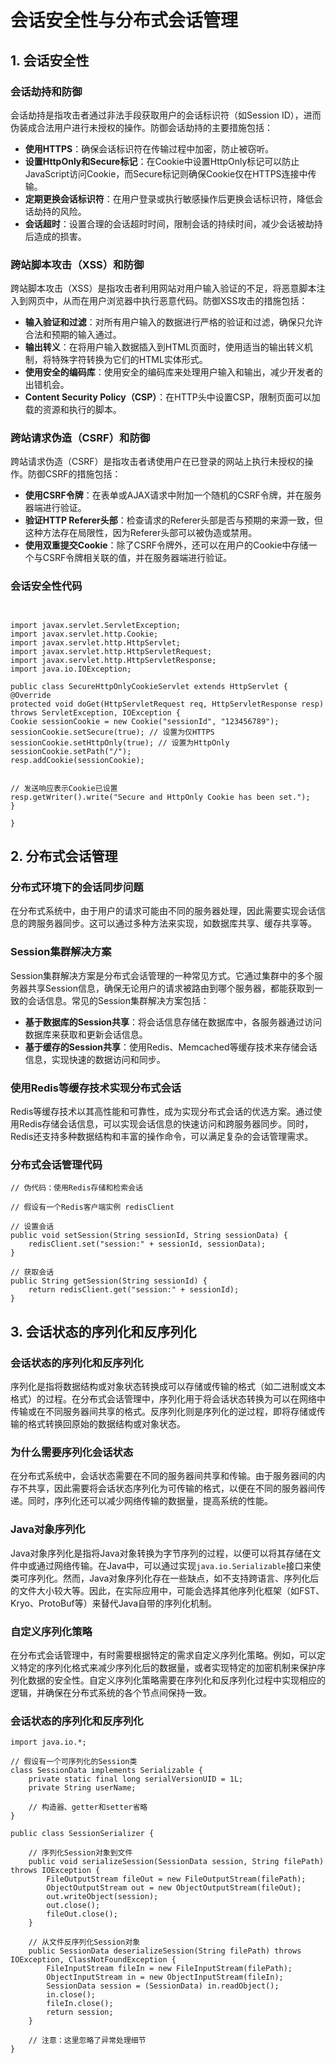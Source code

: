 # 会话安全性与分布式会话管理

## 1. 会话安全性

### 会话劫持和防御

会话劫持是指攻击者通过非法手段获取用户的会话标识符（如Session ID），进而伪装成合法用户进行未授权的操作。防御会话劫持的主要措施包括：

- **使用HTTPS**：确保会话标识符在传输过程中加密，防止被窃听。
- **设置HttpOnly和Secure标记**：在Cookie中设置HttpOnly标记可以防止JavaScript访问Cookie，而Secure标记则确保Cookie仅在HTTPS连接中传输。
- **定期更换会话标识符**：在用户登录或执行敏感操作后更换会话标识符，降低会话劫持的风险。
- **会话超时**：设置合理的会话超时时间，限制会话的持续时间，减少会话被劫持后造成的损害。

### 跨站脚本攻击（XSS）和防御

跨站脚本攻击（XSS）是指攻击者利用网站对用户输入验证的不足，将恶意脚本注入到网页中，从而在用户浏览器中执行恶意代码。防御XSS攻击的措施包括：

- **输入验证和过滤**：对所有用户输入的数据进行严格的验证和过滤，确保只允许合法和预期的输入通过。
- **输出转义**：在将用户输入数据插入到HTML页面时，使用适当的输出转义机制，将特殊字符转换为它们的HTML实体形式。
- **使用安全的编码库**：使用安全的编码库来处理用户输入和输出，减少开发者的出错机会。
- **Content Security Policy（CSP）**：在HTTP头中设置CSP，限制页面可以加载的资源和执行的脚本。

### 跨站请求伪造（CSRF）和防御

跨站请求伪造（CSRF）是指攻击者诱使用户在已登录的网站上执行未授权的操作。防御CSRF的措施包括：

- **使用CSRF令牌**：在表单或AJAX请求中附加一个随机的CSRF令牌，并在服务器端进行验证。
- **验证HTTP Referer头部**：检查请求的Referer头部是否与预期的来源一致，但这种方法存在局限性，因为Referer头部可以被伪造或禁用。
- **使用双重提交Cookie**：除了CSRF令牌外，还可以在用户的Cookie中存储一个与CSRF令牌相关联的值，并在服务器端进行验证。

### 会话安全性代码

```


import javax.servlet.ServletException;
import javax.servlet.http.Cookie;
import javax.servlet.http.HttpServlet;
import javax.servlet.http.HttpServletRequest;
import javax.servlet.http.HttpServletResponse;
import java.io.IOException;

public class SecureHttpOnlyCookieServlet extends HttpServlet {
@Override
protected void doGet(HttpServletRequest req, HttpServletResponse resp) throws ServletException, IOException {
Cookie sessionCookie = new Cookie("sessionId", "123456789");
sessionCookie.setSecure(true); // 设置为仅HTTPS
sessionCookie.setHttpOnly(true); // 设置为HttpOnly
sessionCookie.setPath("/");
resp.addCookie(sessionCookie);


// 发送响应表示Cookie已设置
resp.getWriter().write("Secure and HttpOnly Cookie has been set.");
}

}

```


## 2. 分布式会话管理

### 分布式环境下的会话同步问题

在分布式系统中，由于用户的请求可能由不同的服务器处理，因此需要实现会话信息的跨服务器同步。这可以通过多种方法来实现，如数据库共享、缓存共享等。

### Session集群解决方案

Session集群解决方案是分布式会话管理的一种常见方式。它通过集群中的多个服务器共享Session信息，确保无论用户的请求被路由到哪个服务器，都能获取到一致的会话信息。常见的Session集群解决方案包括：

- **基于数据库的Session共享**：将会话信息存储在数据库中，各服务器通过访问数据库来获取和更新会话信息。
- **基于缓存的Session共享**：使用Redis、Memcached等缓存技术来存储会话信息，实现快速的数据访问和同步。

### 使用Redis等缓存技术实现分布式会话

Redis等缓存技术以其高性能和可靠性，成为实现分布式会话的优选方案。通过使用Redis存储会话信息，可以实现会话信息的快速访问和跨服务器同步。同时，Redis还支持多种数据结构和丰富的操作命令，可以满足复杂的会话管理需求。

### 分布式会话管理代码

```
// 伪代码：使用Redis存储和检索会话  
  
// 假设有一个Redis客户端实例 redisClient  
  
// 设置会话  
public void setSession(String sessionId, String sessionData) {  
    redisClient.set("session:" + sessionId, sessionData);  
}  
  
// 获取会话  
public String getSession(String sessionId) {  
    return redisClient.get("session:" + sessionId);  
}  
```

## 3. 会话状态的序列化和反序列化

### 会话状态的序列化和反序列化

序列化是指将数据结构或对象状态转换成可以存储或传输的格式（如二进制或文本格式）的过程。在分布式会话管理中，序列化用于将会话状态转换为可以在网络中传输或在不同服务器间共享的格式。反序列化则是序列化的逆过程，即将存储或传输的格式转换回原始的数据结构或对象状态。

### 为什么需要序列化会话状态

在分布式系统中，会话状态需要在不同的服务器间共享和传输。由于服务器间的内存不共享，因此需要将会话状态序列化为可传输的格式，以便在不同的服务器间传递。同时，序列化还可以减少网络传输的数据量，提高系统的性能。

### Java对象序列化

Java对象序列化是指将Java对象转换为字节序列的过程，以便可以将其存储在文件中或通过网络传输。在Java中，可以通过实现`java.io.Serializable`接口来使类可序列化。然而，Java对象序列化存在一些缺点，如不支持跨语言、序列化后的文件大小较大等。因此，在实际应用中，可能会选择其他序列化框架（如FST、Kryo、ProtoBuf等）来替代Java自带的序列化机制。

### 自定义序列化策略

在分布式会话管理中，有时需要根据特定的需求自定义序列化策略。例如，可以定义特定的序列化格式来减少序列化后的数据量，或者实现特定的加密机制来保护序列化数据的安全性。自定义序列化策略需要在序列化和反序列化过程中实现相应的逻辑，并确保在分布式系统的各个节点间保持一致。

### 会话状态的序列化和反序列化

```
import java.io.*;  
  
// 假设有一个可序列化的Session类  
class SessionData implements Serializable {  
    private static final long serialVersionUID = 1L;  
    private String userName;  
  
    // 构造器、getter和setter省略  
}  
  
public class SessionSerializer {  
  
    // 序列化Session对象到文件  
    public void serializeSession(SessionData session, String filePath) throws IOException {  
        FileOutputStream fileOut = new FileOutputStream(filePath);  
        ObjectOutputStream out = new ObjectOutputStream(fileOut);  
        out.writeObject(session);  
        out.close();  
        fileOut.close();  
    }  
  
    // 从文件反序列化Session对象  
    public SessionData deserializeSession(String filePath) throws IOException, ClassNotFoundException {  
        FileInputStream fileIn = new FileInputStream(filePath);  
        ObjectInputStream in = new ObjectInputStream(fileIn);  
        SessionData session = (SessionData) in.readObject();  
        in.close();  
        fileIn.close();  
        return session;  
    }  
  
    // 注意：这里忽略了异常处理细节  
}
```

